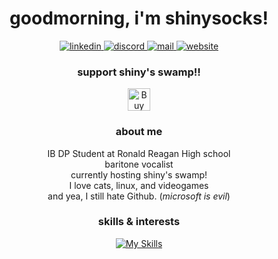 <div align="center">
  <h1>goodmorning, i'm shinysocks!</h1>
    
  <a href="https://linkedin.com/in/noah-dinan" target="_blank">
    <img alt="linkedin" src="https://img.shields.io/badge/linkedin-follow?color=%23b4befe&logo=linkedin&logoColor=%23000000&style=for-the-badge">
  </a>  

  <a href="https://discord.com/users/708900893021437982" target="_blank">
    <img alt="discord" src="https://img.shields.io/badge/discord-friend?color=%23b4befe&logo=discord&logoColor=%23000000&style=for-the-badge">
  </a>

  <a href="mailto:noah@shinysocks.net" target="_blank">
    <img alt="mail" src="https://img.shields.io/badge/mail-email?color=%23b4befe&style=for-the-badge">
  </a>

  <a href="https://shinysocks.net" target="_blank">
    <img alt="website" src="https://img.shields.io/website?down_color=%23f38ba8&down_message=down&label=shinysocks.net&up_color=%23a6e3a1&up_message=up&url=https%3A%2F%2Fshinysocks.net&style=for-the-badge">
  </a>
  
  ### support shiny's swamp!!
  <a href='https://ko-fi.com/V7V0KSBRJ' target='_blank'><img height='36' style='border:0px;height:36px;' src='https://storage.ko-fi.com/cdn/kofi5.png?v=3' border='0' alt='Buy Me a Coffee at ko-fi.com' /></a>

  ### about me
  IB DP Student at Ronald Reagan High school
  <br>
  baritone vocalist
  <br>
  currently hosting shiny's swamp!
  <br>
  I love cats, linux, and videogames
  <br>
  and yea, I still hate Github. (*microsoft is evil*)

  ### skills & interests
  [![My Skills](https://skillicons.dev/icons?i=linux,python,java,git,nginx,bash,docker,vscode,unity,cs,js,html,css,rust,bevy&perline=5)](https://skillicons.dev)

</div>

